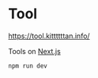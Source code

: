 # Tool

https://tool.kittttttan.info/

Tools on
[Next.js](https://nextjs.org/)

```sh
npm run dev
```
